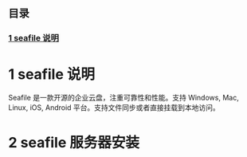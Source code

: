 <h2>目录</h2>

<h3><a href="#title1">1 seafile 说明</a></h3>

<h1 id="title1">1 seafile 说明 </h1>

Seafile 是一款开源的企业云盘，注重可靠性和性能。支持 Windows, Mac, Linux, iOS, Android 平台。支持文件同步或者直接挂载到本地访问。

# 2 seafile 服务器安装

<!--stackedit_data:
eyJoaXN0b3J5IjpbLTEzNjI0MzgxNTRdfQ==
-->